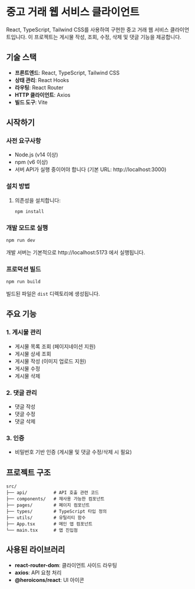 # 중고 거래 웹 서비스 클라이언트

React, TypeScript, Tailwind CSS를 사용하여 구현한 중고 거래 웹 서비스 클라이언트입니다. 이 프로젝트는 게시물 작성, 조회, 수정, 삭제 및 댓글 기능을 제공합니다.

## 기술 스택

- **프론트엔드**: React, TypeScript, Tailwind CSS
- **상태 관리**: React Hooks
- **라우팅**: React Router
- **HTTP 클라이언트**: Axios
- **빌드 도구**: Vite

## 시작하기

### 사전 요구사항

- Node.js (v14 이상)
- npm (v6 이상)
- 서버 API가 실행 중이어야 합니다 (기본 URL: http://localhost:3000)

### 설치 방법

1. 의존성을 설치합니다:
   ```bash
   npm install
   ```

### 개발 모드로 실행

```bash
npm run dev
```

개발 서버는 기본적으로 http://localhost:5173 에서 실행됩니다.

### 프로덕션 빌드

```bash
npm run build
```

빌드된 파일은 `dist` 디렉토리에 생성됩니다.

## 주요 기능

### 1. 게시물 관리
- 게시물 목록 조회 (페이지네이션 지원)
- 게시물 상세 조회
- 게시물 작성 (이미지 업로드 지원)
- 게시물 수정
- 게시물 삭제

### 2. 댓글 관리
- 댓글 작성
- 댓글 수정
- 댓글 삭제

### 3. 인증
- 비밀번호 기반 인증 (게시물 및 댓글 수정/삭제 시 필요)

## 프로젝트 구조

```
src/
├── api/          # API 호출 관련 코드
├── components/   # 재사용 가능한 컴포넌트
├── pages/        # 페이지 컴포넌트
├── types/        # TypeScript 타입 정의
├── utils/        # 유틸리티 함수
├── App.tsx       # 메인 앱 컴포넌트
└── main.tsx      # 앱 진입점
```

## 사용된 라이브러리

- **react-router-dom**: 클라이언트 사이드 라우팅
- **axios**: API 요청 처리
- **@heroicons/react**: UI 아이콘
